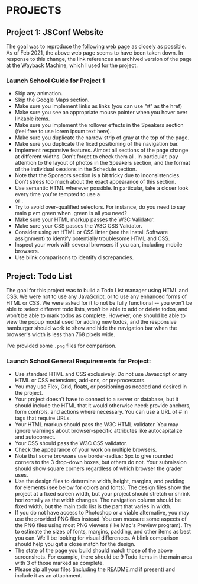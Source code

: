 # PROJECTS
## Project 1: JSConf Website
The goal was to reproduce [the following web page](https://web.archive.org/web/20201124213242/http://2014.jsconfbr.org/#sponsors) as closely as possible. As of Feb 2021, the above web page seems to have been taken down. In response to this change, the link references an archived version of the page at the Wayback Machine, which I used for the project.

### Launch School Guide for Project 1
  - Skip any animation.
  - Skip the Google Maps section.
  - Make sure you implement links as links (you can use "#" as the href)
  - Make sure you see an appropriate mouse pointer when you hover over linkable items.
  - Make sure you implement the rollover effects in the Speakers section (feel free to use lorem ipsum text here).
  - Make sure you duplicate the narrow strip of gray at the top of the page.
  - Make sure you duplicate the fixed positioning of the navigation bar.
  - Implement responsive features. Almost all sections of the page change at different widths. Don't forget to check them all. In particular, pay attention to the layout of photos in the Speakers section, and the format of the individual sessions in the Schedule section.
  - Note that the Sponsors section is a bit tricky due to inconsistencies. Don't stress too much about the exact appearance of this section.
  - Use semantic HTML wherever possible. In particular, take a closer look every time you're tempted to use a <div> or <span>.
  - Try to avoid over-qualified selectors. For instance, do you need to say main p em.green when .green is all you need?
  - Make sure your HTML markup passes the W3C Validator.
  - Make sure your CSS passes the W3C CSS Validator.
  - Consider using an HTML or CSS linter (see the Install Software assignment) to identify potentially troublesome HTML and CSS.
  - Inspect your work with several browsers if you can, including mobile browsers.
  - Use blink comparisons to identify discrepancies.

## Project: Todo List 

The goal for this project was to build a Todo List manager using HTML and CSS. We were not to use any JavaScript, or to use any enhanced forms of HTML or CSS. We were asked for it to not be fully functional -- you won't be able to select different todo lists, won't be able to add or delete todos, and won't be able to mark todos as complete. However, one should be able to view the popup modal used for adding new todos, and the responsive hamburger should work to show and hide the navigation bar when the browser's width is less than 768 pixels wide.

I've provided some `.png` files for comparison.

### Launch School General Requirements for Project:
- Use standard HTML and CSS exclusively. Do not use Javascript or any HTML or CSS extensions, add-ons, or preprocessors.
- You may use Flex, Grid, floats, or positioning as needed and desired in the project.
- Your project doesn't have to connect to a server or database, but it should include the HTML that it would otherwise need: provide anchors, form controls, and actions where necessary. You can use a URL of # in tags that require URLs.
- Your HTML markup should pass the W3C HTML validator. You may ignore warnings about browser-specific attributes like autocapitalize and autocorrect.
- Your CSS should pass the W3C CSS validator.
- Check the appearance of your work on multiple browsers.
- Note that some browsers use border-radius: 5px to give rounded corners to the 3 drop-down boxes, but others do not. Your submission should show square corners regardless of which browser the grader uses.
- Use the design files to determine width, height, margins, and padding for elements (see below for colors and fonts). The design files show the project at a fixed screen width, but your project should stretch or shrink horizontally as the width changes. The navigation column should be fixed width, but the main todo list is the part that varies in width.
- If you do not have access to Photoshop or a viable alternative, you may use the provided PNG files instead. You can measure some aspects of the PNG files using most PNG viewers (like Mac's Preview program). Try to estimate the sizes of fonts, margins, padding, and other items as best you can. We'll be looking for visual differences. A blink comparison should help you get a close match for the design.
- The state of the page you build should match those of the above screenshots. For example, there should be 9 Todo items in the main area with 3 of those marked as complete.
- Please zip all your files (including the README.md if present) and include it as an attachment.


